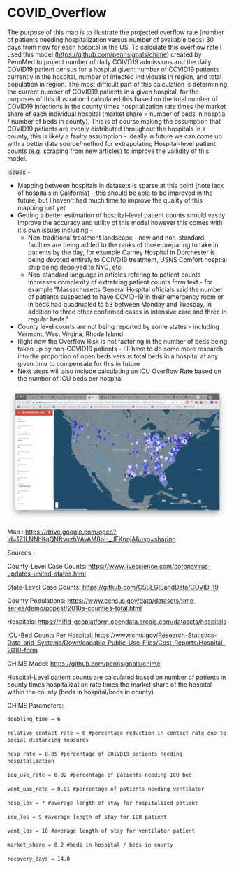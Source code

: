 # COVID_Overflow

The purpose of this map is to illustrate the projected overflow rate (number of patients needing hospitalization versus number of available beds) 30 days from now for each hospital in the US. To calculate this overflow rate I used this model (https://github.com/pennsignals/chime) created by PennMed to project number of daily COIVD19 admissions and the daily COVID19 patient census for a hospital given: number of COVID19 patients currently in the hospital, number of infected individuals in region, and total population in region. The most difficult part of this calculation is determining the current number of COVID19 patients in a given hospital, for the purposes of this illustration I calculated this based on the total number of COVID19 infections in the county times hospitalization rate times the market share of each individual hospital (market share = number of beds in hosptial / number of beds in county). This is of course making the assumption that COVID19 patients are evenly distributed throughout the hospitals in a county, this is likely a faulty assumption - ideally in future we can come up with a better data source/method for extrapolating Hospital-level patient counts (e.g. scraping from new articles) to improve the vailidity of this model.

Issues - 
* Mapping between hospitals in datasets is sparse at this point (note lack of hospitals in California) - this should be able to be improved in the future, but I haven't had much time to improve the quality of this mapping just yet
* Getting a better estimation of hospital-level patient counts should vastly improve the accuracy and utility of this model however this comes with it's own issues including - 
    * Non-traditional treatment landscape - new and non-standard facilties are being added to the ranks of those preparing to take in patients by the day, for example Carney Hospital in Dorchester is being devoted entirely to COIVD19 treatment, USNS Comfort hosptial ship being depolyed to NYC, etc.
    * Non-standard language in articles refering to patient counts increases complexity of extratcing patient counts form text  - for example "Massachusetts General Hospital officials said the number of patients suspected to have COVID-19 in their emergency room or in beds had quadrupled to 53 between Monday and Tuesday, in addition to three other confirmed cases in intensive care and three in regular beds."
* County level counts are not being reported by some states - including Vermont, West Virgina, Rhode Island
* Right now the Overflow Risk is not factoring in the number of beds being taken up by non-COVID19 patients - I'll have to do some more research into the proportion of open beds versus total beds in a hospital at any given time to compensate for this in future
* Next steps will also include calculating an ICU Overflow Rate based on the number of ICU beds per hospital

![Image of Map](https://github.com/chris-kirkup/COVID_Overflow/blob/master/Screen%20Shot%202020-03-20%20at%201.55.27%20PM.png)

Map : https://drive.google.com/open?id=1Z1LNNhKqQNftvuzhYAvAM8pH_JFKnpjA&usp=sharing


Sources - 

County-Level Case Counts:
https://www.livescience.com/coronavirus-updates-united-states.html

State-Level Case Counts:
https://github.com/CSSEGISandData/COVID-19

County Populations:
https://www.census.gov/data/datasets/time-series/demo/popest/2010s-counties-total.html

Hospitals:
https://hifld-geoplatform.opendata.arcgis.com/datasets/hospitals

ICU-Bed Counts Per Hospital:
https://www.cms.gov/Research-Statistics-Data-and-Systems/Downloadable-Public-Use-Files/Cost-Reports/Hospital-2010-form

CHIME Model:
https://github.com/pennsignals/chime


Hospital-Level patient counts are calculated based on number of patients in county times hospitalization rate times the market share of the hospital within the county (beds in hospital/beds in county)

CHIME Parameters:

    doubling_time = 6

    relative_contact_rate = 0 #percentage reduction in contact rate due to social distancing measures

    hosp_rate = 0.05 #percentage of COIVD19 patients needing hospitalization

    icu_use_rate = 0.02 #percentage of patients needing ICU bed

    vent_use_rate = 0.01 #percentage of patients needing ventilator

    hosp_los = 7 #average length of stay for hospitalized patient

    icu_los = 9 #average length of stay for ICU patient

    vent_los = 10 #average length of stay for ventilator patient

    market_share = 0.2 #beds in hospital / beds in county

    recovery_days = 14.0
